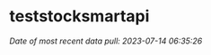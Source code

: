 
<!-- README.md is generated from README.Rmd. Please edit that file -->

# teststocksmartapi

*Date of most recent data pull: 2023-07-14 06:35:26*
